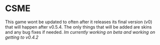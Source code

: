 # CSME
This game wont be updated to often after it releases its final version (v0) that will happen after v0.5.4. The only things that will be added are skins and any bug fixes if needed.
<i> Im currently working on beta and working on getting to v0.4.2</i>
